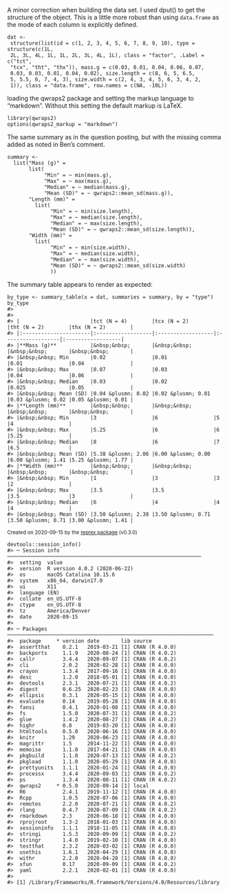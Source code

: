 <!-- language-all: lang-r -->

A minor correction when building the data set. I used dput() to get the
structure of the object. This is a little more robust than using `data.frame`
as the mode of each column is explicitly defined.

    dat <-
     structure(list(id = c(1, 2, 3, 4, 5, 6, 7, 8, 9, 10), type = structure(c(1L,
     2L, 3L, 4L, 1L, 1L, 2L, 3L, 4L, 1L), class = "factor", .Label = c("tct",
     "tcx", "tht", "thx")), mass.g = c(0.03, 0.01, 0.04, 0.06, 0.07,
     0.03, 0.03, 0.01, 0.04, 0.02), size.length = c(8, 6, 5, 6.5,
     5, 5.5, 6, 7, 4, 3), size.width = c(2, 4, 3, 4, 5, 6, 3, 4, 2,
     1)), class = "data.frame", row.names = c(NA, -10L))

loading the qwraps2 package and setting the markup language to “markdown”.
Without this setting the default markup is LaTeX.

    library(qwraps2)
    options(qwraps2_markup = "markdown")

The same summary as in the question posting, but with the missing comma added
as noted in Ben’s comment.

    summary <-
      list("Mass (g)" =
           list(
                "Min" = ~ min(mass.g),
                "Max" = ~ max(mass.g),
                "Median" = ~ median(mass.g),
                "Mean (SD)" = ~ qwraps2::mean_sd(mass.g)),
           "Length (mm)" =
             list(
                  "Min" = ~ min(size.length),
                  "Max" = ~ median(size.length),
                  "Median" = ~ max(size.length),
                  "Mean (SD)" = ~ qwraps2::mean_sd(size.length)),
           "Width (mm)" =
             list(
                  "Min" = ~ min(size.width),
                  "Max" = ~ median(size.width),
                  "Median" = ~ max(size.width),
                  "Mean (SD)" = ~ qwraps2::mean_sd(size.width)
                  ))

The summary table appears to render as expected:

    by_type <- summary_table(x = dat, summaries = summary, by = "type")
    by_type
    #> 
    #> 
    #> |                       |tct (N = 4)        |tcx (N = 2)        |tht (N = 2)        |thx (N = 2)        |
    #> |:----------------------|:------------------|:------------------|:------------------|:------------------|
    #> |**Mass (g)**           |&nbsp;&nbsp;       |&nbsp;&nbsp;       |&nbsp;&nbsp;       |&nbsp;&nbsp;       |
    #> |&nbsp;&nbsp; Min       |0.02               |0.01               |0.01               |0.04               |
    #> |&nbsp;&nbsp; Max       |0.07               |0.03               |0.04               |0.06               |
    #> |&nbsp;&nbsp; Median    |0.03               |0.02               |0.025              |0.05               |
    #> |&nbsp;&nbsp; Mean (SD) |0.04 &plusmn; 0.02 |0.02 &plusmn; 0.01 |0.03 &plusmn; 0.02 |0.05 &plusmn; 0.01 |
    #> |**Length (mm)**        |&nbsp;&nbsp;       |&nbsp;&nbsp;       |&nbsp;&nbsp;       |&nbsp;&nbsp;       |
    #> |&nbsp;&nbsp; Min       |3                  |6                  |5                  |4                  |
    #> |&nbsp;&nbsp; Max       |5.25               |6                  |6                  |5.25               |
    #> |&nbsp;&nbsp; Median    |8                  |6                  |7                  |6.5                |
    #> |&nbsp;&nbsp; Mean (SD) |5.38 &plusmn; 2.06 |6.00 &plusmn; 0.00 |6.00 &plusmn; 1.41 |5.25 &plusmn; 1.77 |
    #> |**Width (mm)**         |&nbsp;&nbsp;       |&nbsp;&nbsp;       |&nbsp;&nbsp;       |&nbsp;&nbsp;       |
    #> |&nbsp;&nbsp; Min       |1                  |3                  |3                  |2                  |
    #> |&nbsp;&nbsp; Max       |3.5                |3.5                |3.5                |3                  |
    #> |&nbsp;&nbsp; Median    |6                  |4                  |4                  |4                  |
    #> |&nbsp;&nbsp; Mean (SD) |3.50 &plusmn; 2.38 |3.50 &plusmn; 0.71 |3.50 &plusmn; 0.71 |3.00 &plusmn; 1.41 |

<sup>Created on 2020-09-15 by the [reprex package](https://reprex.tidyverse.org) (v0.3.0)</sup>

    devtools::session_info()
    #> ─ Session info ───────────────────────────────────────────────────────────────
    #>  setting  value                       
    #>  version  R version 4.0.2 (2020-06-22)
    #>  os       macOS Catalina 10.15.6      
    #>  system   x86_64, darwin17.0          
    #>  ui       X11                         
    #>  language (EN)                        
    #>  collate  en_US.UTF-8                 
    #>  ctype    en_US.UTF-8                 
    #>  tz       America/Denver              
    #>  date     2020-09-15                  
    #> 
    #> ─ Packages ───────────────────────────────────────────────────────────────────
    #>  package     * version date       lib source        
    #>  assertthat    0.2.1   2019-03-21 [1] CRAN (R 4.0.0)
    #>  backports     1.1.9   2020-08-24 [1] CRAN (R 4.0.2)
    #>  callr         3.4.4   2020-09-07 [1] CRAN (R 4.0.2)
    #>  cli           2.0.2   2020-02-28 [1] CRAN (R 4.0.0)
    #>  crayon        1.3.4   2017-09-16 [1] CRAN (R 4.0.0)
    #>  desc          1.2.0   2018-05-01 [1] CRAN (R 4.0.0)
    #>  devtools      2.3.1   2020-07-21 [1] CRAN (R 4.0.2)
    #>  digest        0.6.25  2020-02-23 [1] CRAN (R 4.0.0)
    #>  ellipsis      0.3.1   2020-05-15 [1] CRAN (R 4.0.0)
    #>  evaluate      0.14    2019-05-28 [1] CRAN (R 4.0.0)
    #>  fansi         0.4.1   2020-01-08 [1] CRAN (R 4.0.0)
    #>  fs            1.5.0   2020-07-31 [1] CRAN (R 4.0.2)
    #>  glue          1.4.2   2020-08-27 [1] CRAN (R 4.0.2)
    #>  highr         0.8     2019-03-20 [1] CRAN (R 4.0.0)
    #>  htmltools     0.5.0   2020-06-16 [1] CRAN (R 4.0.0)
    #>  knitr         1.29    2020-06-23 [1] CRAN (R 4.0.0)
    #>  magrittr      1.5     2014-11-22 [1] CRAN (R 4.0.0)
    #>  memoise       1.1.0   2017-04-21 [1] CRAN (R 4.0.0)
    #>  pkgbuild      1.1.0   2020-07-13 [1] CRAN (R 4.0.2)
    #>  pkgload       1.1.0   2020-05-29 [1] CRAN (R 4.0.0)
    #>  prettyunits   1.1.1   2020-01-24 [1] CRAN (R 4.0.0)
    #>  processx      3.4.4   2020-09-03 [1] CRAN (R 4.0.2)
    #>  ps            1.3.4   2020-08-11 [1] CRAN (R 4.0.2)
    #>  qwraps2     * 0.5.0   2020-09-14 [1] local         
    #>  R6            2.4.1   2019-11-12 [1] CRAN (R 4.0.0)
    #>  Rcpp          1.0.5   2020-07-06 [1] CRAN (R 4.0.0)
    #>  remotes       2.2.0   2020-07-21 [1] CRAN (R 4.0.2)
    #>  rlang         0.4.7   2020-07-09 [1] CRAN (R 4.0.2)
    #>  rmarkdown     2.3     2020-06-18 [1] CRAN (R 4.0.0)
    #>  rprojroot     1.3-2   2018-01-03 [1] CRAN (R 4.0.0)
    #>  sessioninfo   1.1.1   2018-11-05 [1] CRAN (R 4.0.0)
    #>  stringi       1.5.3   2020-09-09 [1] CRAN (R 4.0.2)
    #>  stringr       1.4.0   2019-02-10 [1] CRAN (R 4.0.0)
    #>  testthat      2.3.2   2020-03-02 [1] CRAN (R 4.0.0)
    #>  usethis       1.6.1   2020-04-29 [1] CRAN (R 4.0.0)
    #>  withr         2.2.0   2020-04-20 [1] CRAN (R 4.0.0)
    #>  xfun          0.17    2020-09-09 [1] CRAN (R 4.0.2)
    #>  yaml          2.2.1   2020-02-01 [1] CRAN (R 4.0.0)
    #> 
    #> [1] /Library/Frameworks/R.framework/Versions/4.0/Resources/library
